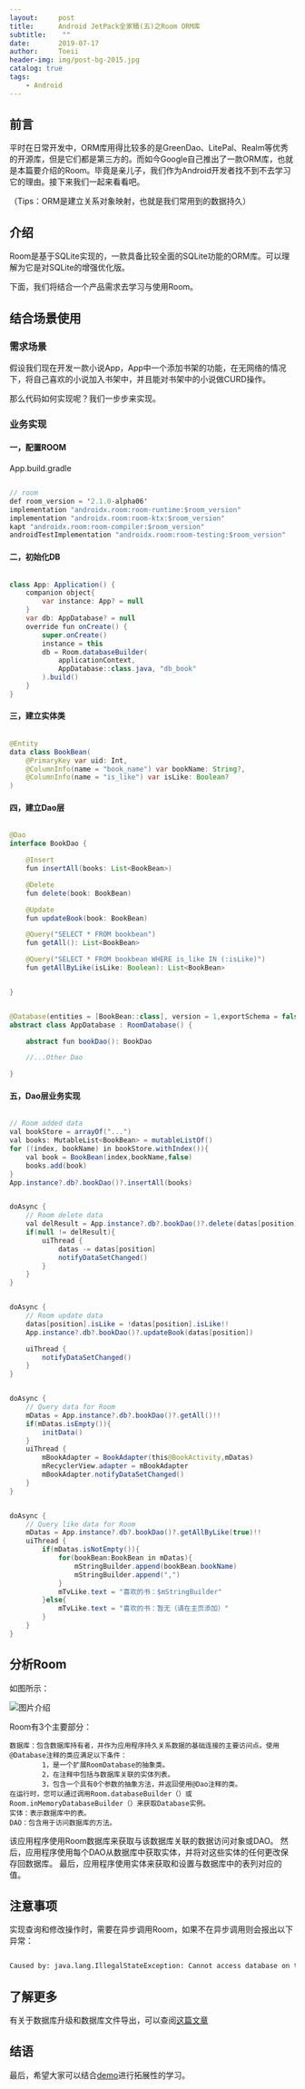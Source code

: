 ```yaml
---
layout:     post
title:      Android JetPack全家桶(五)之Room ORM库
subtitle:    ""
date:       2019-07-17
author:     Toeii
header-img: img/post-bg-2015.jpg
catalog: true
tags:
    - Android
---
```



## 前言

平时在日常开发中，ORM库用得比较多的是GreenDao、LitePal、Realm等优秀的开源库，但是它们都是第三方的。而如今Google自己推出了一款ORM库，也就是本篇要介绍的Room。毕竟是亲儿子，我们作为Android开发者找不到不去学习它的理由。接下来我们一起来看看吧。

（Tips：ORM是建立关系对象映射，也就是我们常用到的数据持久）

## 介绍

Room是基于SQLite实现的，一款具备比较全面的SQLite功能的ORM库。可以理解为它是对SQLite的增强优化版。

下面，我们将结合一个产品需求去学习与使用Room。

## 结合场景使用

### 需求场景

假设我们现在开发一款小说App，App中一个添加书架的功能，在无网络的情况下，将自己喜欢的小说加入书架中，并且能对书架中的小说做CURD操作。

那么代码如何实现呢？我们一步步来实现。

### 业务实现

#### 一，配置ROOM

App.build.gradle

```java

// room
def room_version = '2.1.0-alpha06'
implementation "androidx.room:room-runtime:$room_version"
implementation "androidx.room:room-ktx:$room_version"
kapt "androidx.room:room-compiler:$room_version"
androidTestImplementation "androidx.room:room-testing:$room_version"

```

#### 二，初始化DB

```java

class App: Application() {
    companion object{
        var instance: App? = null
    }
    var db: AppDatabase? = null
    override fun onCreate() {
        super.onCreate()
        instance = this
        db = Room.databaseBuilder(
            applicationContext,
            AppDatabase::class.java, "db_book"
        ).build()
    }
}

```

#### 三，建立实体类

```java

@Entity
data class BookBean(
    @PrimaryKey var uid: Int,
    @ColumnInfo(name = "book_name") var bookName: String?,
    @ColumnInfo(name = "is_like") var isLike: Boolean?
)

```

#### 四，建立Dao层

```java

@Dao
interface BookDao {

    @Insert
    fun insertAll(books: List<BookBean>)

    @Delete
    fun delete(book: BookBean)

    @Update
    fun updateBook(book: BookBean)

    @Query("SELECT * FROM bookbean")
    fun getAll(): List<BookBean>

    @Query("SELECT * FROM bookbean WHERE is_like IN (:isLike)")
    fun getAllByLike(isLike: Boolean): List<BookBean>


}

```

```java

@Database(entities = [BookBean::class], version = 1,exportSchema = false)
abstract class AppDatabase : RoomDatabase() {

    abstract fun bookDao(): BookDao

    //...Other Dao

}

```

#### 五，Dao层业务实现

```java

// Room added data
val bookStore = arrayOf("...")
val books: MutableList<BookBean> = mutableListOf()
for ((index, bookName) in bookStore.withIndex()){
    val book = BookBean(index,bookName,false)
    books.add(book)
}
App.instance?.db?.bookDao()?.insertAll(books)

```

```java

doAsync {
    // Room delete data
    val delResult = App.instance?.db?.bookDao()?.delete(datas[position])
    if(null != delResult){
        uiThread {
            datas -= datas[position]
            notifyDataSetChanged()
        }
    }
}

```

```java

doAsync {
    // Room update data
    datas[position].isLike = !datas[position].isLike!!
    App.instance?.db?.bookDao()?.updateBook(datas[position])

    uiThread {
        notifyDataSetChanged()
    }
}

```

```java

doAsync {
    // Query data for Room
    mDatas = App.instance?.db?.bookDao()?.getAll()!!
    if(mDatas.isEmpty()){
        initData()
    }
    uiThread {
        mBookAdapter = BookAdapter(this@BookActivity,mDatas)
        mRecyclerView.adapter = mBookAdapter
        mBookAdapter.notifyDataSetChanged()
    }
}

```


```java

doAsync {
    // Query like data for Room
    mDatas = App.instance?.db?.bookDao()?.getAllByLike(true)!!
    uiThread {
        if(mDatas.isNotEmpty()){
            for(bookBean:BookBean in mDatas){
                mStringBuilder.append(bookBean.bookName)
                mStringBuilder.append(",")
            }
            mTvLike.text = "喜欢的书：$mStringBuilder"
        }else{
            mTvLike.text = "喜欢的书：暂无（请在主页添加）"
        }
    }
}

```

## 分析Room

如图所示：

![图片介绍](/img/toeii/android_jetpack_room_architecture.png.png)

Room有3个主要部分：

    数据库：包含数据库持有者，并作为应用程序持久关系数据的基础连接的主要访问点。使用@Database注释的类应满足以下条件：
            1，是一个扩展RoomDatabase的抽象类。
            2，在注释中包括与数据库关联的实体列表。
            3，包含一个具有0个参数的抽象方法，并返回使用@Dao注释的类。
    在运行时，您可以通过调用Room.databaseBuilder（）或Room.inMemoryDatabaseBuilder（）来获取Database实例。
    实体：表示数据库中的表。
    DAO：包含用于访问数据库的方法。

该应用程序使用Room数据库来获取与该数据库关联的数据访问对象或DAO。
然后，应用程序使用每个DAO从数据库中获取实体，并将对这些实体的任何更改保存回数据库。
最后，应用程序使用实体来获取和设置与数据库中的表列对应的值。

## 注意事项

实现查询和修改操作时，需要在异步调用Room，如果不在异步调用则会报出以下异常：

```XML

Caused by: java.lang.IllegalStateException: Cannot access database on the main thread since it may potentially lock the UI for a long periods of time.

```

## 了解更多

有关于数据库升级和数据库文件导出，可以查阅[这篇文章](https://www.jianshu.com/p/3e358eb9ac43)

## 结语

最后，希望大家可以结合[demo](https://github.com/toeii/RoomSimpleExample)进行拓展性的学习。





